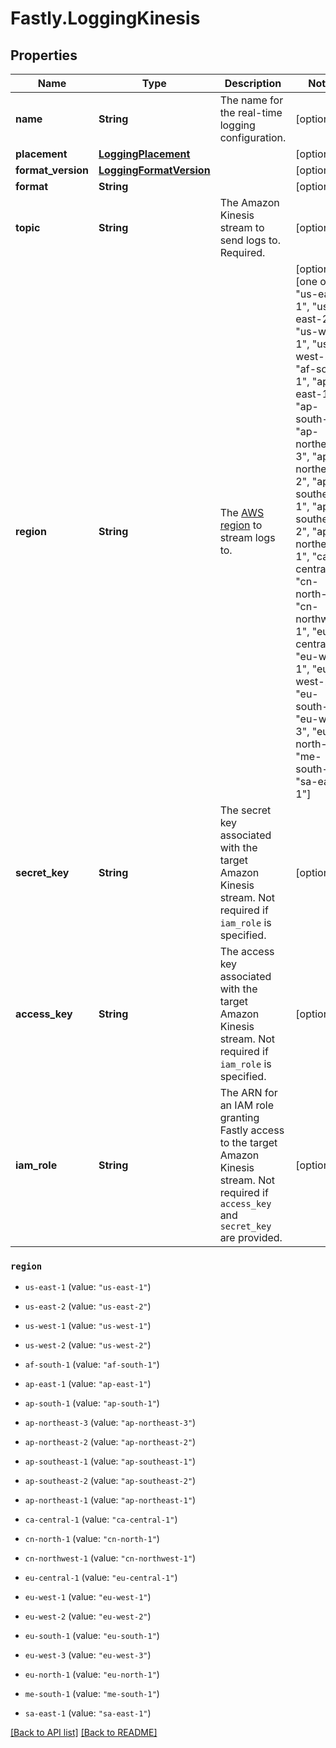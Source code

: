 # Fastly.LoggingKinesis

## Properties

Name | Type | Description | Notes
------------ | ------------- | ------------- | -------------
**name** | **String** | The name for the real-time logging configuration. | [optional] 
**placement** | [**LoggingPlacement**](LoggingPlacement.md) |  | [optional] 
**format_version** | [**LoggingFormatVersion**](LoggingFormatVersion.md) |  | [optional] 
**format** | **String** |  | [optional] 
**topic** | **String** | The Amazon Kinesis stream to send logs to. Required. | [optional] 
**region** | **String** | The [AWS region](https://docs.aws.amazon.com/general/latest/gr/rande.html#regional-endpoints) to stream logs to. | [optional]  [one of: "us-east-1", "us-east-2", "us-west-1", "us-west-2", "af-south-1", "ap-east-1", "ap-south-1", "ap-northeast-3", "ap-northeast-2", "ap-southeast-1", "ap-southeast-2", "ap-northeast-1", "ca-central-1", "cn-north-1", "cn-northwest-1", "eu-central-1", "eu-west-1", "eu-west-2", "eu-south-1", "eu-west-3", "eu-north-1", "me-south-1", "sa-east-1"]
**secret_key** | **String** | The secret key associated with the target Amazon Kinesis stream. Not required if `iam_role` is specified. | [optional] 
**access_key** | **String** | The access key associated with the target Amazon Kinesis stream. Not required if `iam_role` is specified. | [optional] 
**iam_role** | **String** | The ARN for an IAM role granting Fastly access to the target Amazon Kinesis stream. Not required if `access_key` and `secret_key` are provided. | [optional] 



 

### `region`

* `us-east-1` (value: `"us-east-1"`)

* `us-east-2` (value: `"us-east-2"`)

* `us-west-1` (value: `"us-west-1"`)

* `us-west-2` (value: `"us-west-2"`)

* `af-south-1` (value: `"af-south-1"`)

* `ap-east-1` (value: `"ap-east-1"`)

* `ap-south-1` (value: `"ap-south-1"`)

* `ap-northeast-3` (value: `"ap-northeast-3"`)

* `ap-northeast-2` (value: `"ap-northeast-2"`)

* `ap-southeast-1` (value: `"ap-southeast-1"`)

* `ap-southeast-2` (value: `"ap-southeast-2"`)

* `ap-northeast-1` (value: `"ap-northeast-1"`)

* `ca-central-1` (value: `"ca-central-1"`)

* `cn-north-1` (value: `"cn-north-1"`)

* `cn-northwest-1` (value: `"cn-northwest-1"`)

* `eu-central-1` (value: `"eu-central-1"`)

* `eu-west-1` (value: `"eu-west-1"`)

* `eu-west-2` (value: `"eu-west-2"`)

* `eu-south-1` (value: `"eu-south-1"`)

* `eu-west-3` (value: `"eu-west-3"`)

* `eu-north-1` (value: `"eu-north-1"`)

* `me-south-1` (value: `"me-south-1"`)

* `sa-east-1` (value: `"sa-east-1"`)





[[Back to API list]](../../README.md#endpoints) [[Back to README]](../../README.md)
